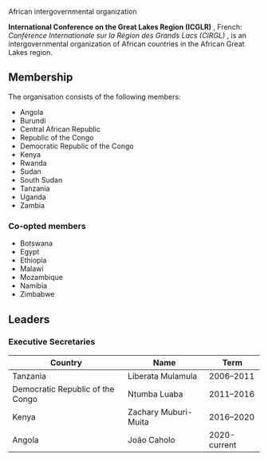 African intergovernmental organization

**International Conference on the Great Lakes Region (ICGLR)** , French:
_Conférence Internationale sur la Région des Grands Lacs (CIRGL)_ , is an
intergovernmental organization of African countries in the African Great Lakes
region.

## Membership

The organisation consists of the following members:

  * Angola
  * Burundi
  * Central African Republic
  * Republic of the Congo
  * Democratic Republic of the Congo
  * Kenya
  * Rwanda
  * Sudan
  * South Sudan
  * Tanzania
  * Uganda
  * Zambia

### Co-opted members

  * Botswana
  * Egypt
  * Ethiopia
  * Malawi
  * Mozambique
  * Namibia
  * Zimbabwe

## Leaders

### Executive Secretaries

Country | Name | Term   
---|---|---  
Tanzania | Liberata Mulamula | 2006–2011   
Democratic Republic of the Congo | Ntumba Luaba | 2011–2016   
Kenya | Zachary Muburi-Muita | 2016–2020   
Angola | João Caholo | 2020-current